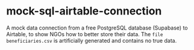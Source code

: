 # mock-sql-airtable-connection
A mock data connection from a free PostgreSQL database (Supabase) to Airtable, to show NGOs how to better store their data. The `file beneficiaries.csv` is artificially generated and contains no true data.
